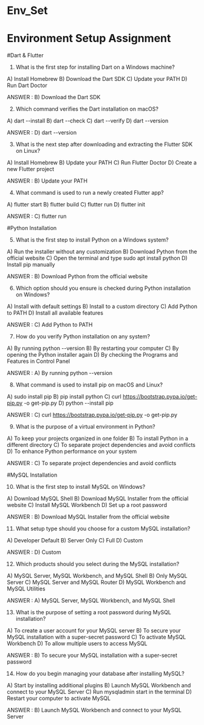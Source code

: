 # Env_Set

# Environment Setup Assignment

#Dart & Flutter

1. What is the first step for installing Dart on a Windows machine?

A) Install Homebrew
B) Download the Dart SDK
C) Update your PATH
D) Run Dart Doctor

ANSWER : B) Download the Dart SDK


2. Which command verifies the Dart installation on macOS?

A) dart --install
B) dart --check
C) dart --verify
D) dart --version

ANSWER : D) dart --version


3. What is the next step after downloading and extracting the Flutter SDK on Linux?

A) Install Homebrew
B) Update your PATH
C) Run Flutter Doctor
D) Create a new Flutter project

ANSWER : B) Update your PATH


4. What command is used to run a newly created Flutter app?

A) flutter start
B) flutter build
C) flutter run
D) flutter init

ANSWER : C) flutter run



#Python Installation

5. What is the first step to install Python on a Windows system?

A) Run the installer without any customization
B) Download Python from the official website
C) Open the terminal and type sudo apt install python
D) Install pip manually

ANSWER : B) Download Python from the official website


6. Which option should you ensure is checked during Python installation on Windows?

A) Install with default settings
B) Install to a custom directory
C) Add Python to PATH
D) Install all available features

ANSWER : C) Add Python to PATH


7. How do you verify Python installation on any system?

A) By running python --version
B) By restarting your computer
C) By opening the Python installer again
D) By checking the Programs and Features in Control Panel

ANSWER : A) By running python --version


8. What command is used to install pip on macOS and Linux?

A) sudo install pip
B) pip install python
C) curl https://bootstrap.pypa.io/get-pip.py -o get-pip.py
D) python --install pip

ANSWER : C) curl https://bootstrap.pypa.io/get-pip.py -o get-pip.py


9. What is the purpose of a virtual environment in Python?

A) To keep your projects organized in one folder
B) To install Python in a different directory
C) To separate project dependencies and avoid conflicts
D) To enhance Python performance on your system

ANSWER : C) To separate project dependencies and avoid conflicts


#MySQL Installation


10. What is the first step to install MySQL on Windows?

A) Download MySQL Shell
B) Download MySQL Installer from the official website
C) Install MySQL Workbench
D) Set up a root password

ANSWER : B) Download MySQL Installer from the official website


11. What setup type should you choose for a custom MySQL installation?

A) Developer Default
B) Server Only
C) Full
D) Custom

ANSWER : D) Custom


12. Which products should you select during the MySQL installation?

A) MySQL Server, MySQL Workbench, and MySQL Shell
B) Only MySQL Server
C) MySQL Server and MySQL Router
D) MySQL Workbench and MySQL Utilities

ANSWER : A) MySQL Server, MySQL Workbench, and MySQL Shell


13. What is the purpose of setting a root password during MySQL installation?

A) To create a user account for your MySQL server
B) To secure your MySQL installation with a super-secret password
C) To activate MySQL Workbench
D) To allow multiple users to access MySQL

ANSWER : B) To secure your MySQL installation with a super-secret password


14. How do you begin managing your database after installing MySQL?

A) Start by installing additional plugins
B) Launch MySQL Workbench and connect to your MySQL Server
C) Run mysqladmin start in the terminal
D) Restart your computer to activate MySQL

ANSWER : B) Launch MySQL Workbench and connect to your MySQL Server
